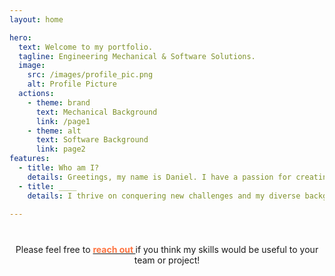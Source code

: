 ```yaml
---
layout: home

hero:
  text: Welcome to my portfolio.
  tagline: Engineering Mechanical & Software Solutions. 
  image:
    src: /images/profile_pic.png 
    alt: Profile Picture
  actions:
    - theme: brand
      text: Mechanical Background
      link: /page1
    - theme: alt
      text: Software Background
      link: page2
features:
  - title: Who am I?
    details: Greetings, my name is Daniel. I have a passion for creating and building innovative engineering solutions. I have 8 years of experience in the aerospace industry doing a variety of engineering tasks ranging from aircraft design, software development, data science, and test engineering.  
  - title: ____
    details: I thrive on conquering new challenges and my diverse background allows me to efficiently master new technologies, uncover hidden insights, and quickly provide value to any team I'm on.

---
```


<html>
<br>
    <p style="width:500px; text-align:center; margin:10px auto">
      Please feel free to <a href="mailto:deenriquez92@gmail.com"><b><span style="color:rgb(255, 115, 64);"> reach out </span> </b> </a> if you think my skills would be useful to your team or project! 
    </p>
</html>

